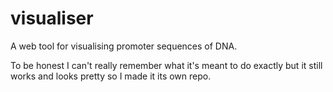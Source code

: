 # visualiser
A web tool for visualising promoter sequences of DNA.

To be honest I can't really remember what it's meant to do exactly but it still works and looks pretty so I made it its own repo.
